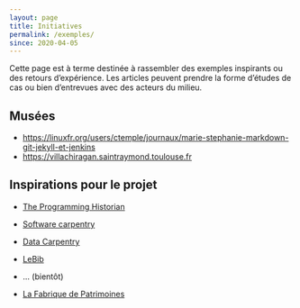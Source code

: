 ```yaml
---
layout: page
title: Initiatives
permalink: /exemples/
since: 2020-04-05
---
```


Cette page est à terme destinée à rassembler des exemples inspirants ou des retours d’expérience. Les articles peuvent prendre la forme d’études de cas ou bien d’entrevues avec des acteurs du milieu.

## Musées

- https://linuxfr.org/users/ctemple/journaux/marie-stephanie-markdown-git-jekyll-et-jenkins
- https://villachiragan.saintraymond.toulouse.fr

## Inspirations pour le projet

- [The Programming Historian](https://programminghistorian.org)
- [Software carpentry](https://software-carpentry.org)
- [Data Carpentry](https://datacarpentry.org)
- [LeBib](https://lebib.org)
- ... (bientôt)

- [La Fabrique de Patrimoines](http://www.lafabriquedepatrimoines.fr)

